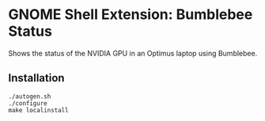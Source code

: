 # GNOME Shell Extension: Bumblebee Status

Shows the status of the NVIDIA GPU in an Optimus laptop using Bumblebee.

## Installation

```
./autogen.sh
./configure
make localinstall
```
